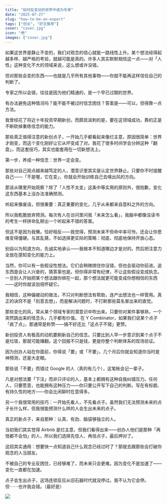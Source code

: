 ```yaml
---
title: "如何在变动的世界中成为专家"
date: "2025-07-27"
slug: "how-to-be-an-expert"
tags: ["创业", "好文推荐"]
cover: "cover.jpg"
icon: "😎"
images: ["cover.jpg"]
---
```

如果这世界是静止不变的，我们对观念的信心就能一路线性上升。某个想法经得起越多样、越严格的考验，就越可能是真的。许多人其实默默相信这一点——对「人性」这种变化不大的领域来说，这么想或许没错。



但对那些会变的东西——也就是几乎所有其他事物——你就不能再这样信任自己的判断了。



专家之所以会错，往往是因为他们精通的，是一个早已过期的世界。



有办法避免这种情况吗？能不能不被过时信念困住？答案是——可以，但得靠一点方法。



我曾经花了将近十年投资早期新创，而颇具讽刺的是，要在这领域成功，靠的正是不断砍掉重练信念的能力。



那些真正值得注意的新创点子，一开始几乎都看起来像烂主意，原因很简单：世界才刚变，而这个变化刚好让它从坏变成了对。我花了很多时间学会分辨这种「翻盘」，而这套技巧，其实也能套用在一切新想法上。



第一步，养成一种信念：世界一定会变。



那些对自己观点越来越笃定的人，潜意识里其实是认定世界静止。只要你不时提醒自己——「不是喔，它在变」，你就会开始训练自己去嗅出风的方向。



那该从哪里开始观察？除了「人性不太变」这条中等实用的原则外，很抱歉，变化这东西基本上没办法准确预测。



听起来像废话，但很重要：真正重要的变化，几乎从来都来自意料之外的方向。



所以我乾脆放弃预测。每次有人在访问里问我「未来怎么看」，我脑中都像没读书的考生一样拼命乱掰出一个听起来不错的答案。



但这不是因为我懒。恰好相反——我觉得，预测未来不但命中率可怜，还会让你思维变得僵硬。与其乱猜，不如选择更实际的策略：彻底、彻底地保持开放心态。



别自以为知道方向，先诚实地承认——我根本不知道哪边才是对的。然后把注意力全放在感知变化的能力上。



当然，你可以有一些假设性想法。它们会稍微绑住你没错，但也会驱动你前进。追东西是会让人兴奋的，猜答案也是。但你得非常有纪律，不让这些假设变成执念。
一旦别人开始把某个想法跟你绑在一起，那个想法就更可能变成你想相信的东西——这时你就该加倍怀疑它。



我相信，这种偏被动的做法，不只对判断想法有帮助，连产出想法也一样管用。真正的诀窍不是「刻意去想」，而是解决问题时，不打断那些莫名冒出来的直觉。



那些变化的风，常从某个领域专家的潜意识中吹出来。只要你对某件事够熟，一个突然跳出来的怪念头，几乎都有价值。
在 Y Combinator，如果我们说某个点子「疯了点」，那通常是称赞——搞不好还比「这点子不错」更赞。



新创投资人有极高的动机要刷新自己的信念。只要比别人早一步意识到某个点子不是垃圾，那就可能赚翻。这个回报不只是钱，更是你整个判断体系的现场验证。



因为创办人站在你面前，你得说「要」或「不要」，几个月后你就会知道你当时是神预测，还是大走眼。



那些说「不要」而错过 Google 的人（真的有几个），这笔帐会记一辈子。



凡是对想法要「下注」而非只评论的人，基本上都拥有这种自我纠错压力。任何人，只要愿意，也能拥有这种压力——你只要公开写下自己的判断。写在有标题、有持久性的地方——你会比闲聊时在意得多。



另一个我很常用的技巧：一开始先看人，不先看点子。虽然我们无法预测未来的点子长什么样，但我很能预测什么样的人会生出未来的点子。



真正的新点子，来自那种：认真、有劲、脑袋够独立的人。



当初我们其实觉得 Airbnb 是烂主意，但我们看得出来——创办人他们是那种「再怪都不会怕」的人，所以我们选择先信人、再信点子，最后押对了。



这招其实通用：想要快一点知道自己什么观念已经过时了？那就去跟那些会打破你观念的人当朋友。



不被自己的专业反困住，已经够难了，而未来只会更难。因为变化不是加速了——变化一直都在加速。



点子会生出点子，这场连锁反应从旧石器时代就没停过。我不认为它会停。
但⋯⋯也许我会错。（最好是）




![](https://prod-files-secure.s3.us-west-2.amazonaws.com/112d0858-5090-4d34-a606-b75eb8d65fd2/46476355-9cf3-4e99-9b7a-3531bc426380/1000202064.png?X-Amz-Algorithm=AWS4-HMAC-SHA256&X-Amz-Content-Sha256=UNSIGNED-PAYLOAD&X-Amz-Credential=ASIAZI2LB4663HQDO6D6%2F20250927%2Fus-west-2%2Fs3%2Faws4_request&X-Amz-Date=20250927T110934Z&X-Amz-Expires=3600&X-Amz-Security-Token=IQoJb3JpZ2luX2VjEBoaCXVzLXdlc3QtMiJHMEUCIB51FvgnerdUDi67%2BqSUNWXSgtCYmyvrhYp2WKZbBiH0AiEA7xV%2B57XvA2f4r6K0OnEVpPaXNDlSeArVRaZSkhwGLwIqiAQIo%2F%2F%2F%2F%2F%2F%2F%2F%2F%2F%2FARAAGgw2Mzc0MjMxODM4MDUiDBi1XwUGV9fVqL%2FCByrcA4w%2BdyOoTiRpnIddQZStQNB3DIM0%2FyMNRN65YPh2YFupKCyYOW8Vk5HyUV2m%2Ft1dJoLzYelxgHGdCgOf2%2BouzlRvU8CDynxJLBxLOwmh%2FG%2BxRFQFGHYosSbDS%2BYS8YZtKSII9t4xHhb5loP64UYq7BcFwvg0t54MuOqGgIswC0gMOqRzQg7OFgICMUf63TCIi2tDa%2F%2FUpoSWNgMsal4KTpJvg6s2AW5WcUNymFCiDq8jSFhKsFD52i%2FDCmOUlycb%2Ffv%2BSUVpdz0oaYRPr7ycgi1WZH7lRUyx2oHP5p9S%2FRhDhk7bYe%2B18FUodb2HBttVe0crRjhPrmYRII4QFKbYB3SBtX2dvxE0NZBgtUak8D9qXXCJSWQD71qw1rBDuJag4gJECynhtFoHx1FayvYb64e4Cy6zJbJ1jyhw3sj4Y3ehUaakKIq4%2B2%2B7bR81omDQwzOHtdXf1sBXllDe42x1afXSlOAWYripY%2B2UUY%2FHu%2BDM87KjhATgcZJ83PIH%2BCQpUIrFXLJMMWHhWlhI0q794wFGXHO7aKMWmrgpCW6P47u3OHaISd7z98BkmpRnqjoM47OFWI0TtD%2F6q2T81jPTphX30jaLth92M8L7jv%2F3xly8iisAXnv%2F9PlLH%2BqyMODi3sYGOqUBch5HLGxQehHNTFYDD5LxzH%2BNZ1T2TVH7xcbd%2FEYmcO6LRFNkKiHgeEJjTaklCf5GXM5f2WisBFL7tNBQaCqNAxqhpcnwSBQdQi9fyEyIDzmD4onayItPX3D9xZHVNMLxmW%2BsoxYmBRF25ygCYB6k2mjrZo%2FxZgRgQCLPnhSVTqh5T4PzycIyXmbsxhxw%2BDNcTJR2VnRLUd0Hiw0BzwHJ7XcWkpQp&X-Amz-Signature=82c2009cd28168d5cb33f5a2471e9f273d9abab4a922bed1ceb10b5faa46a602&X-Amz-SignedHeaders=host&x-amz-checksum-mode=ENABLED&x-id=GetObject)

